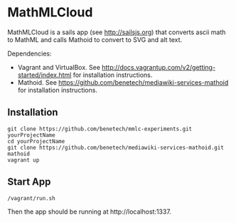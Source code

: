 MathMLCloud
=========

MathMLCloud is a sails app (see http://sailsjs.org) that converts ascii math to MathML and calls Mathoid to convert to SVG and 
alt text.

Dependencies:

  - Vagrant and VirtualBox. See http://docs.vagrantup.com/v2/getting-started/index.html for installation instructions.
  - Mathoid. See https://github.com/benetech/mediawiki-services-mathoid for installation instructions.

Installation
--------------

```
git clone https://github.com/benetech/mmlc-experiments.git yourProjectName
cd yourProjectName
git clone https://github.com/benetech/mediawiki-services-mathoid.git mathoid
vagrant up
```

Start App
----------

```
/vagrant/run.sh
```

Then the app should be running at http://localhost:1337.
